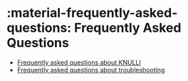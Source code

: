 # :material-frequently-asked-questions: Frequently Asked Questions

* [Frequently asked questions about KNULLI](knulli)
* [Frequently asked questions about troubleshooting](troubleshooting)
